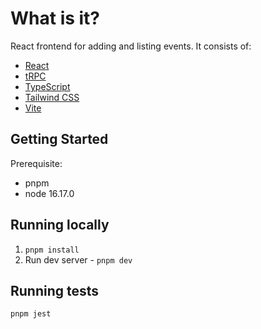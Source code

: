 # What is it?

React frontend for adding and listing events. It consists of:

- [React](https://reactjs.org/)
- [tRPC](https://trpc.io)
- [TypeScript](https://typescriptlang.org)
- [Tailwind CSS](https://tailwindcss.com)
- [Vite](https://vitejs.dev/)

## Getting Started
Prerequisite:

- pnpm
- node 16.17.0

## Running locally

1. `pnpm install`
1. Run dev server - `pnpm dev`


## Running tests

```
pnpm jest
```
